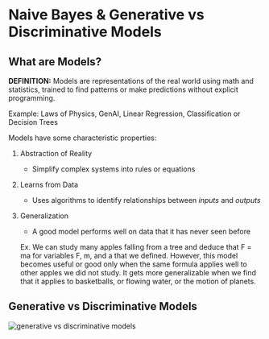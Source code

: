 # Naive Bayes & Generative vs Discriminative Models

## What are Models?

**DEFINITION:** Models are representations of the real world using math and statistics, trained to find patterns or make predictions without explicit programming.

Example: Laws of Physics, GenAI, Linear Regression, Classification or Decision Trees

Models have some characteristic properties:

1. Abstraction of Reality

    - Simplify complex systems into rules or equations

2. Learns from Data

    - Uses algorithms to identify relationships between *inputs* and *outputs*

3. Generalization

    - A good model performs well on data that it has never seen before

    Ex. We can study many apples falling from a tree and deduce that F = ma for variables F, m, and a that we defined. However, this model becomes useful or good only when the same formula applies well to other apples we did not study. It gets more generalizable when we find that it applies to basketballs, or flowing water, or the motion of planets. 

## Generative vs Discriminative Models

![generative vs discriminative models](https://substackcdn.com/image/fetch/$s_!1x4N!,f_auto,q_auto:good,fl_progressive:steep/https%3A%2F%2Fsubstack-post-media.s3.amazonaws.com%2Fpublic%2Fimages%2F1b23e2b9-5705-4fe5-9c9e-61d9abcd4b98_3078x3882.jpeg)